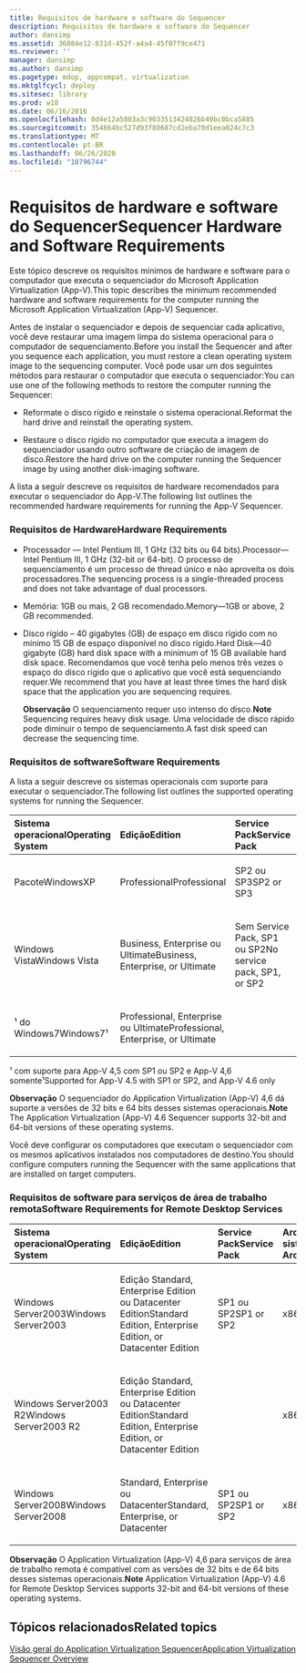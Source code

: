 ```yaml
---
title: Requisitos de hardware e software do Sequencer
description: Requisitos de hardware e software do Sequencer
author: dansimp
ms.assetid: 36084e12-831d-452f-a4a4-45f07f9ce471
ms.reviewer: ''
manager: dansimp
ms.author: dansimp
ms.pagetype: mdop, appcompat, virtualization
ms.mktglfcycl: deploy
ms.sitesec: library
ms.prod: w10
ms.date: 06/16/2016
ms.openlocfilehash: 0d4e12a5803a3c9033513424826b49bc0bca5885
ms.sourcegitcommit: 354664bc527d93f80687cd2eba70d1eea024c7c3
ms.translationtype: MT
ms.contentlocale: pt-BR
ms.lasthandoff: 06/26/2020
ms.locfileid: "10796744"
---
```

# <span data-ttu-id="b33ab-103">Requisitos de hardware e software do Sequencer</span><span class="sxs-lookup"><span data-stu-id="b33ab-103">Sequencer Hardware and Software Requirements</span></span>


<span data-ttu-id="b33ab-104">Este tópico descreve os requisitos mínimos de hardware e software para o computador que executa o sequenciador do Microsoft Application Virtualization (App-V).</span><span class="sxs-lookup"><span data-stu-id="b33ab-104">This topic describes the minimum recommended hardware and software requirements for the computer running the Microsoft Application Virtualization (App-V) Sequencer.</span></span>

<span data-ttu-id="b33ab-105">Antes de instalar o sequenciador e depois de sequenciar cada aplicativo, você deve restaurar uma imagem limpa do sistema operacional para o computador de sequenciamento.</span><span class="sxs-lookup"><span data-stu-id="b33ab-105">Before you install the Sequencer and after you sequence each application, you must restore a clean operating system image to the sequencing computer.</span></span> <span data-ttu-id="b33ab-106">Você pode usar um dos seguintes métodos para restaurar o computador que executa o sequenciador:</span><span class="sxs-lookup"><span data-stu-id="b33ab-106">You can use one of the following methods to restore the computer running the Sequencer:</span></span>

-   <span data-ttu-id="b33ab-107">Reformate o disco rígido e reinstale o sistema operacional.</span><span class="sxs-lookup"><span data-stu-id="b33ab-107">Reformat the hard drive and reinstall the operating system.</span></span>

-   <span data-ttu-id="b33ab-108">Restaure o disco rígido no computador que executa a imagem do sequenciador usando outro software de criação de imagem de disco.</span><span class="sxs-lookup"><span data-stu-id="b33ab-108">Restore the hard drive on the computer running the Sequencer image by using another disk-imaging software.</span></span>

<span data-ttu-id="b33ab-109">A lista a seguir descreve os requisitos de hardware recomendados para executar o sequenciador do App-V.</span><span class="sxs-lookup"><span data-stu-id="b33ab-109">The following list outlines the recommended hardware requirements for running the App-V Sequencer.</span></span>

### <a href="" id="hardware-requirements-"></a><span data-ttu-id="b33ab-110">Requisitos de Hardware</span><span class="sxs-lookup"><span data-stu-id="b33ab-110">Hardware Requirements</span></span>

-   <span data-ttu-id="b33ab-111">Processador — Intel Pentium III, 1 GHz (32 bits ou 64 bits).</span><span class="sxs-lookup"><span data-stu-id="b33ab-111">Processor—Intel Pentium III, 1 GHz (32-bit or 64-bit).</span></span> <span data-ttu-id="b33ab-112">O processo de sequenciamento é um processo de thread único e não aproveita os dois processadores.</span><span class="sxs-lookup"><span data-stu-id="b33ab-112">The sequencing process is a single-threaded process and does not take advantage of dual processors.</span></span>

-   <span data-ttu-id="b33ab-113">Memória: 1GB ou mais, 2 GB recomendado.</span><span class="sxs-lookup"><span data-stu-id="b33ab-113">Memory—1GB or above, 2 GB recommended.</span></span>

-   <span data-ttu-id="b33ab-114">Disco rígido – 40 gigabytes (GB) de espaço em disco rígido com no mínimo 15 GB de espaço disponível no disco rígido.</span><span class="sxs-lookup"><span data-stu-id="b33ab-114">Hard Disk—40 gigabyte (GB) hard disk space with a minimum of 15 GB available hard disk space.</span></span> <span data-ttu-id="b33ab-115">Recomendamos que você tenha pelo menos três vezes o espaço do disco rígido que o aplicativo que você está sequenciando requer.</span><span class="sxs-lookup"><span data-stu-id="b33ab-115">We recommend that you have at least three times the hard disk space that the application you are sequencing requires.</span></span>

    <span data-ttu-id="b33ab-116">**Observação**  O sequenciamento requer uso intenso do disco.</span><span class="sxs-lookup"><span data-stu-id="b33ab-116">**Note** Sequencing requires heavy disk usage.</span></span> <span data-ttu-id="b33ab-117">Uma velocidade de disco rápido pode diminuir o tempo de sequenciamento.</span><span class="sxs-lookup"><span data-stu-id="b33ab-117">A fast disk speed can decrease the sequencing time.</span></span>

     

### <span data-ttu-id="b33ab-118">Requisitos de software</span><span class="sxs-lookup"><span data-stu-id="b33ab-118">Software Requirements</span></span>

<span data-ttu-id="b33ab-119">A lista a seguir descreve os sistemas operacionais com suporte para executar o sequenciador.</span><span class="sxs-lookup"><span data-stu-id="b33ab-119">The following list outlines the supported operating systems for running the Sequencer.</span></span>

<table>
<colgroup>
<col width="25%" />
<col width="25%" />
<col width="25%" />
<col width="25%" />
</colgroup>
<thead>
<tr class="header">
<th align="left"><span data-ttu-id="b33ab-120">Sistema operacional</span><span class="sxs-lookup"><span data-stu-id="b33ab-120">Operating System</span></span></th>
<th align="left"><span data-ttu-id="b33ab-121">Edição</span><span class="sxs-lookup"><span data-stu-id="b33ab-121">Edition</span></span></th>
<th align="left"><span data-ttu-id="b33ab-122">Service Pack</span><span class="sxs-lookup"><span data-stu-id="b33ab-122">Service Pack</span></span></th>
<th align="left"><span data-ttu-id="b33ab-123">Arquitetura do sistema</span><span class="sxs-lookup"><span data-stu-id="b33ab-123">System Architecture</span></span></th>
</tr>
</thead>
<tbody>
<tr class="odd">
<td align="left"><p><span data-ttu-id="b33ab-124">Pacote</span><span class="sxs-lookup"><span data-stu-id="b33ab-124">WindowsXP</span></span></p></td>
<td align="left"><p><span data-ttu-id="b33ab-125">Professional</span><span class="sxs-lookup"><span data-stu-id="b33ab-125">Professional</span></span></p></td>
<td align="left"><p><span data-ttu-id="b33ab-126">SP2 ou SP3</span><span class="sxs-lookup"><span data-stu-id="b33ab-126">SP2 or SP3</span></span></p></td>
<td align="left"><p><span data-ttu-id="b33ab-127">x86</span><span class="sxs-lookup"><span data-stu-id="b33ab-127">x86</span></span></p></td>
</tr>
<tr class="even">
<td align="left"><p><span data-ttu-id="b33ab-128">Windows Vista</span><span class="sxs-lookup"><span data-stu-id="b33ab-128">Windows Vista</span></span></p></td>
<td align="left"><p><span data-ttu-id="b33ab-129">Business, Enterprise ou Ultimate</span><span class="sxs-lookup"><span data-stu-id="b33ab-129">Business, Enterprise, or Ultimate</span></span></p></td>
<td align="left"><p><span data-ttu-id="b33ab-130">Sem Service Pack, SP1 ou SP2</span><span class="sxs-lookup"><span data-stu-id="b33ab-130">No service pack, SP1, or SP2</span></span></p></td>
<td align="left"><p><span data-ttu-id="b33ab-131">x86</span><span class="sxs-lookup"><span data-stu-id="b33ab-131">x86</span></span></p></td>
</tr>
<tr class="odd">
<td align="left"><p><span data-ttu-id="b33ab-132">¹ do Windows7</span><span class="sxs-lookup"><span data-stu-id="b33ab-132">Windows7¹</span></span></p></td>
<td align="left"><p><span data-ttu-id="b33ab-133">Professional, Enterprise ou Ultimate</span><span class="sxs-lookup"><span data-stu-id="b33ab-133">Professional, Enterprise, or Ultimate</span></span></p></td>
<td align="left"><p></p></td>
<td align="left"><p><span data-ttu-id="b33ab-134">x86</span><span class="sxs-lookup"><span data-stu-id="b33ab-134">x86</span></span></p></td>
</tr>
</tbody>
</table>

 

<span data-ttu-id="b33ab-135">¹ com suporte para App-V 4,5 com SP1 ou SP2 e App-V 4,6 somente</span><span class="sxs-lookup"><span data-stu-id="b33ab-135">¹Supported for App-V 4.5 with SP1 or SP2, and App-V 4.6 only</span></span>

<span data-ttu-id="b33ab-136">**Observação**  O sequenciador do Application Virtualization (App-V) 4,6 dá suporte a versões de 32 bits e 64 bits desses sistemas operacionais.</span><span class="sxs-lookup"><span data-stu-id="b33ab-136">**Note** The Application Virtualization (App-V) 4.6 Sequencer supports 32-bit and 64-bit versions of these operating systems.</span></span>

 

<span data-ttu-id="b33ab-137">Você deve configurar os computadores que executam o sequenciador com os mesmos aplicativos instalados nos computadores de destino.</span><span class="sxs-lookup"><span data-stu-id="b33ab-137">You should configure computers running the Sequencer with the same applications that are installed on target computers.</span></span>

### <span data-ttu-id="b33ab-138">Requisitos de software para serviços de área de trabalho remota</span><span class="sxs-lookup"><span data-stu-id="b33ab-138">Software Requirements for Remote Desktop Services</span></span>

<table>
<colgroup>
<col width="25%" />
<col width="25%" />
<col width="25%" />
<col width="25%" />
</colgroup>
<thead>
<tr class="header">
<th align="left"><span data-ttu-id="b33ab-139">Sistema operacional</span><span class="sxs-lookup"><span data-stu-id="b33ab-139">Operating System</span></span></th>
<th align="left"><span data-ttu-id="b33ab-140">Edição</span><span class="sxs-lookup"><span data-stu-id="b33ab-140">Edition</span></span></th>
<th align="left"><span data-ttu-id="b33ab-141">Service Pack</span><span class="sxs-lookup"><span data-stu-id="b33ab-141">Service Pack</span></span></th>
<th align="left"><span data-ttu-id="b33ab-142">Arquitetura do sistema</span><span class="sxs-lookup"><span data-stu-id="b33ab-142">System Architecture</span></span></th>
</tr>
</thead>
<tbody>
<tr class="odd">
<td align="left"><p><span data-ttu-id="b33ab-143">Windows Server2003</span><span class="sxs-lookup"><span data-stu-id="b33ab-143">Windows Server2003</span></span></p></td>
<td align="left"><p><span data-ttu-id="b33ab-144">Edição Standard, Enterprise Edition ou Datacenter Edition</span><span class="sxs-lookup"><span data-stu-id="b33ab-144">Standard Edition, Enterprise Edition, or Datacenter Edition</span></span></p></td>
<td align="left"><p><span data-ttu-id="b33ab-145">SP1 ou SP2</span><span class="sxs-lookup"><span data-stu-id="b33ab-145">SP1 or SP2</span></span></p></td>
<td align="left"><p><span data-ttu-id="b33ab-146">x86</span><span class="sxs-lookup"><span data-stu-id="b33ab-146">x86</span></span></p></td>
</tr>
<tr class="even">
<td align="left"><p><span data-ttu-id="b33ab-147">Windows Server2003 R2</span><span class="sxs-lookup"><span data-stu-id="b33ab-147">Windows Server2003 R2</span></span></p></td>
<td align="left"><p><span data-ttu-id="b33ab-148">Edição Standard, Enterprise Edition ou Datacenter Edition</span><span class="sxs-lookup"><span data-stu-id="b33ab-148">Standard Edition, Enterprise Edition, or Datacenter Edition</span></span></p></td>
<td align="left"><p></p></td>
<td align="left"><p><span data-ttu-id="b33ab-149">x86</span><span class="sxs-lookup"><span data-stu-id="b33ab-149">x86</span></span></p></td>
</tr>
<tr class="odd">
<td align="left"><p><span data-ttu-id="b33ab-150">Windows Server2008</span><span class="sxs-lookup"><span data-stu-id="b33ab-150">Windows Server2008</span></span></p></td>
<td align="left"><p><span data-ttu-id="b33ab-151">Standard, Enterprise ou Datacenter</span><span class="sxs-lookup"><span data-stu-id="b33ab-151">Standard, Enterprise, or Datacenter</span></span></p></td>
<td align="left"><p><span data-ttu-id="b33ab-152">SP1 ou SP2</span><span class="sxs-lookup"><span data-stu-id="b33ab-152">SP1 or SP2</span></span></p></td>
<td align="left"><p><span data-ttu-id="b33ab-153">x86</span><span class="sxs-lookup"><span data-stu-id="b33ab-153">x86</span></span></p></td>
</tr>
</tbody>
</table>

 

<span data-ttu-id="b33ab-154">**Observação**  O Application Virtualization (App-V) 4,6 para serviços de área de trabalho remota é compatível com as versões de 32 bits e de 64 bits desses sistemas operacionais.</span><span class="sxs-lookup"><span data-stu-id="b33ab-154">**Note** Application Virtualization (App-V) 4.6 for Remote Desktop Services supports 32-bit and 64-bit versions of these operating systems.</span></span>

 

## <span data-ttu-id="b33ab-155">Tópicos relacionados</span><span class="sxs-lookup"><span data-stu-id="b33ab-155">Related topics</span></span>


[<span data-ttu-id="b33ab-156">Visão geral do Application Virtualization Sequencer</span><span class="sxs-lookup"><span data-stu-id="b33ab-156">Application Virtualization Sequencer Overview</span></span>](application-virtualization-sequencer-overview.md)

 

 





